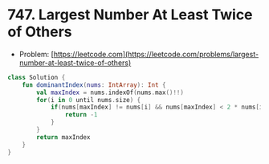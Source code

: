 # 747. Largest Number At Least Twice of Others

- Problem: [https://leetcode.com](https://leetcode.com/problems/largest-number-at-least-twice-of-others)

```kotlin
class Solution {
    fun dominantIndex(nums: IntArray): Int {
        val maxIndex = nums.indexOf(nums.max()!!)
        for(i in 0 until nums.size) {
            if(nums[maxIndex] != nums[i] && nums[maxIndex] < 2 * nums[i]) {
                return -1
            }
        }
        return maxIndex
    }
}
```